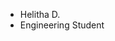 - Helitha D.
- Engineering Student

<!---
helithad/helithad is a ✨ special ✨ repository because its `README.md` (this file) appears on your GitHub profile.
You can click the Preview link to take a look at your changes.
--->
